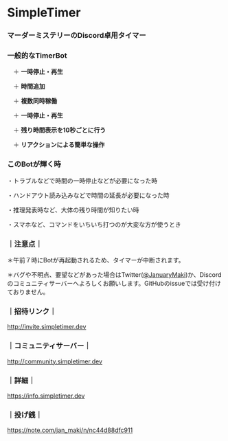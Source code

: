 # SimpleTimer
### マーダーミステリーのDiscord卓用タイマー
###
### 一般的なTimerBot

　＋ **一時停止・再生**

　＋ **時間追加**

　＋ **複数同時稼働**

　＋ **一時停止・再生** 
 
　＋ **残り時間表示を10秒ごとに行う**

　＋ **リアクションによる簡単な操作**
### このBotが輝く時
・トラブルなどで時間の一時停止などが必要になった時

・ハンドアウト読み込みなどで時間の延長が必要になった時

・推理発表時など、大体の残り時間が知りたい時

・スマホなど、コマンドをいちいち打つのが大変な方が使うとき
###
### ｜注意点｜
＊午前７時にBotが再起動されるため、タイマーが中断されます。

＊バグや不明点、要望などがあった場合はTwitter([@JanuaryMaki](https://twitter.com/JanuaryMaki ))か、Discordのコミュニティサーバーへよろしくお願いします。GitHubのissueでは受け付けておりません。
###
### ｜招待リンク｜
http://invite.simpletimer.dev
###
### ｜コミュニティサーバー｜
http://community.simpletimer.dev
###
### ｜詳細｜
https://info.simpletimer.dev
###
### ｜投げ銭｜
https://note.com/jan_maki/n/nc44d88dfc911


